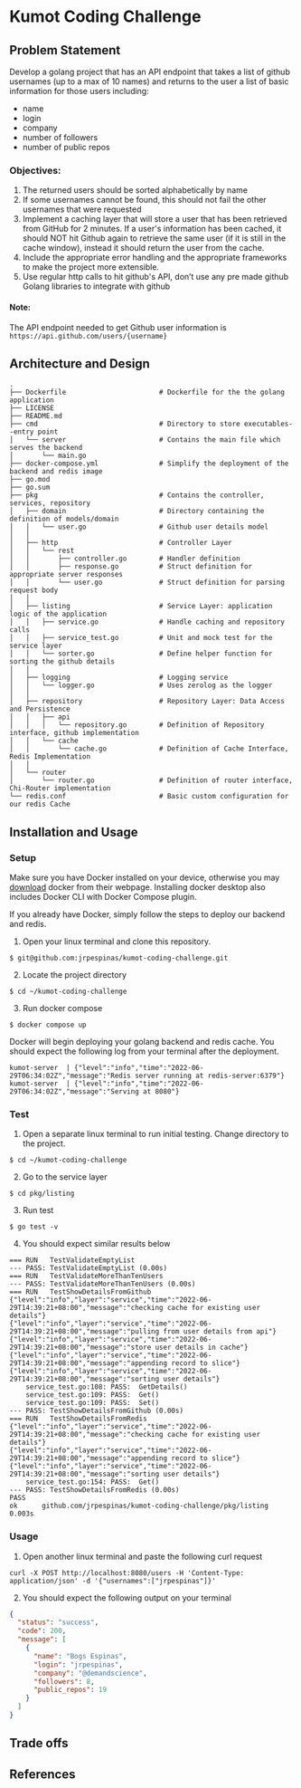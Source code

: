 # Kumot Coding Challenge

## Problem Statement

Develop a golang project that has an API endpoint that takes a list of github
usernames (up to a max of 10 names) and returns to the user a list of basic
information for those users including:

<ul>
  <li>name</li>
  <li>login</li>
  <li>company</li>
  <li>number of followers</li>
  <li>number of public repos</li>
</ul>

### Objectives:

<ol>
    <li>The returned users should be sorted alphabetically by name</li>
    <li>If some usernames cannot be found, this should not fail the other usernames that
were requested</li>
    <li>Implement a caching layer that will store a user that has been retrieved from
GitHub for 2 minutes. If a user's information has been cached, it should NOT hit
Github again to retrieve the same user (if it is still in the cache window), instead it
should return the user from the cache.</li>
    <li>Include the appropriate error handling and the appropriate frameworks to make
the project more extensible.</li>
    <li>Use regular http calls to hit github's API, don’t use any pre made github Golang
libraries to integrate with github</li>
</ol>

#### Note:

The API endpoint needed to get Github user information is
`https://api.github.com/users/{username}`

## Architecture and Design

```Shell
.
├── Dockerfile                       # Dockerfile for the the golang application
├── LICENSE
├── README.md
├── cmd                              # Directory to store executables--entry point
│   └── server                       # Contains the main file which serves the backend
│       └── main.go
├── docker-compose.yml               # Simplify the deployment of the backend and redis image
├── go.mod
├── go.sum
├── pkg                              # Contains the controller, services, repository
│   ├── domain                       # Directory containing the definition of models/domain
│   │   └── user.go                  # Github user details model
│   │
│   ├── http                         # Controller Layer
│   │   └── rest
│   │       ├── controller.go        # Handler definition
│   │       ├── response.go          # Struct definition for appropriate server responses
│   │       └── user.go              # Struct definition for parsing request body
│   │
│   ├── listing                      # Service Layer: application logic of the application
│   │   ├── service.go               # Handle caching and repository calls
│   │   ├── service_test.go          # Unit and mock test for the service layer
│   │   └── sorter.go                # Define helper function for sorting the github details
│   │
│   ├── logging                      # Logging service
│   │   └── logger.go                # Uses zerolog as the logger
│   │
│   ├── repository                   # Repository Layer: Data Access and Persistence
│   │   ├── api
│   │   │   └── repository.go        # Definition of Repository interface, github implementation
│   │   └── cache
│   │       └── cache.go             # Definition of Cache Interface, Redis Implementation
│   │
│   └── router
│       └── router.go                # Definition of router interface, Chi-Router implementation
└── redis.conf                       # Basic custom configuration for our redis Cache
```

## Installation and Usage

### Setup

Make sure you have Docker installed on your device, otherwise you may [download](https://www.docker.com/products/docker-desktop/) docker from their webpage. Installing docker desktop also includes Docker CLI with Docker Compose plugin.

If you already have Docker, simply follow the steps to deploy our backend and redis.

1. Open your linux terminal and clone this repository.

```shell
$ git@github.com:jrpespinas/kumot-coding-challenge.git
```

2. Locate the project directory

```shell
$ cd ~/kumot-coding-challenge
```

3. Run docker compose

```shell
$ docker compose up
```

Docker will begin deploying your golang backend and redis cache.
You should expect the following log from your terminal after the deployment.

```shell
kumot-server  | {"level":"info","time":"2022-06-29T06:34:02Z","message":"Redis server running at redis-server:6379"}
kumot-server  | {"level":"info","time":"2022-06-29T06:34:02Z","message":"Serving at 8080"}
```

### Test

1. Open a separate linux terminal to run initial testing. Change directory to the project.

```shell
$ cd ~/kumot-coding-challenge
```

2. Go to the service layer

```shell
$ cd pkg/listing
```

3. Run test

```shell
$ go test -v
```

4. You should expect similar results below

```shell
=== RUN   TestValidateEmptyList
--- PASS: TestValidateEmptyList (0.00s)
=== RUN   TestValidateMoreThanTenUsers
--- PASS: TestValidateMoreThanTenUsers (0.00s)
=== RUN   TestShowDetailsFromGithub
{"level":"info","layer":"service","time":"2022-06-29T14:39:21+08:00","message":"checking cache for existing user details"}
{"level":"info","layer":"service","time":"2022-06-29T14:39:21+08:00","message":"pulling from user details from api"}
{"level":"info","layer":"service","time":"2022-06-29T14:39:21+08:00","message":"store user details in cache"}
{"level":"info","layer":"service","time":"2022-06-29T14:39:21+08:00","message":"appending record to slice"}
{"level":"info","layer":"service","time":"2022-06-29T14:39:21+08:00","message":"sorting user details"}
    service_test.go:108: PASS:  GetDetails()
    service_test.go:109: PASS:  Get()
    service_test.go:109: PASS:  Set()
--- PASS: TestShowDetailsFromGithub (0.00s)
=== RUN   TestShowDetailsFromRedis
{"level":"info","layer":"service","time":"2022-06-29T14:39:21+08:00","message":"checking cache for existing user details"}
{"level":"info","layer":"service","time":"2022-06-29T14:39:21+08:00","message":"appending record to slice"}
{"level":"info","layer":"service","time":"2022-06-29T14:39:21+08:00","message":"sorting user details"}
    service_test.go:154: PASS:  Get()
--- PASS: TestShowDetailsFromRedis (0.00s)
PASS
ok      github.com/jrpespinas/kumot-coding-challenge/pkg/listing        0.003s
```

### Usage

1. Open another linux terminal and paste the following curl request

```shell
curl -X POST http://localhost:8080/users -H 'Content-Type: application/json' -d '{"usernames":["jrpespinas"]}'
```

2. You should expect the following output on your terminal

```json
{
  "status": "success",
  "code": 200,
  "message": [
    {
      "name": "Bogs Espinas",
      "login": "jrpespinas",
      "company": "@demandscience",
      "followers": 8,
      "public_repos": 19
    }
  ]
}
```

## Trade offs

## References
